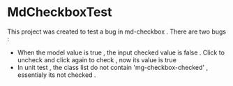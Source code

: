# MdCheckboxTest

This project was created to test a bug in md-checkbox . There are two bugs : 
* When the model value is true , the input checked value is false . Click to uncheck and click again to check , now its value is true 
* In unit test , the class list do not contain 'mg-checkbox-checked' , essentialy its not checked . 
